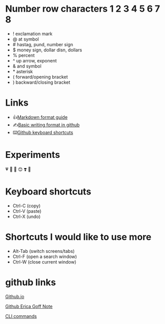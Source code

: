 # Number row characters 1 2 3 4 5 6 7 8

- ! exclamation mark
- @ at symbol
- \# hastag, pund, number sign
- $ money sign, dollar disn, dollars
- % percent
- ^ up arrow, exponent
- & and symbol
- \* asterisk
- ( forward/opening bracket
- ) backward/closing bracket

# Links
- 👍[Markdown format guide](https://www.range.co/help/article/markdown-formatting-guide#:~:text=You%20can%20make%20a%20bulleted,the%20bullet%20or%20number%20character.)
- ✍️[Basic writing format in github](https://docs.github.com/en/get-started/writing-on-github/getting-started-with-writing-and-formatting-on-github/basic-writing-and-formatting-syntax)
- ⌨️[Github keyboard shortcuts](https://docs.github.com/en/get-started/accessibility/keyboard-shortcuts)

# Experiments
💗
🐰
🐇
😊
❣️
🥰


# Keyboard shortcuts
- Ctrl-C (copy)
- Ctrl-V (paste)
- Ctrl-X (undo)

# Shortcuts I would like to use more
- Alt-Tab (switch screens/tabs)
- Ctrl-F (open a search window)
- Ctrl-W (close current window)


# github links
[Github.io](https://ericagoff.github.io/note/)

[Github Erica Goff Note](https://github.com/EricaGoff/note)

[CLI commands](docs/cli.md)
